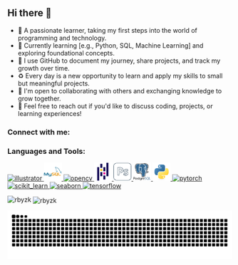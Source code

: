 ## Hi there 👋

- 🎯 A passionate learner, taking my first steps into the world of programming and technology. 
- 🌱 Currently learning [e.g., Python, SQL, Machine Learning] and exploring foundational concepts. 
- 📌 I use GitHub to document my journey, share projects, and track my growth over time. 
- ♻️ Every day is a new opportunity to learn and apply my skills to small but meaningful projects. 
- 🤝 I'm open to collaborating with others and exchanging knowledge to grow together. 
- 💬 Feel free to reach out if you'd like to discuss coding, projects, or learning experiences! 

<h3 align="left">Connect with me:</h3>
<p align="left">
</p>

<h3 align="left">Languages and Tools:</h3>
<p align="left"> <a href="https://www.adobe.com/in/products/illustrator.html" target="_blank" rel="noreferrer"> <img src="https://www.vectorlogo.zone/logos/adobe_illustrator/adobe_illustrator-icon.svg" alt="illustrator" width="40" height="40"/> </a> <a href="https://www.mysql.com/" target="_blank" rel="noreferrer"> <img src="https://raw.githubusercontent.com/devicons/devicon/master/icons/mysql/mysql-original-wordmark.svg" alt="mysql" width="40" height="40"/> </a> <a href="https://opencv.org/" target="_blank" rel="noreferrer"> <img src="https://www.vectorlogo.zone/logos/opencv/opencv-icon.svg" alt="opencv" width="40" height="40"/> </a> <a href="https://pandas.pydata.org/" target="_blank" rel="noreferrer"> <img src="https://raw.githubusercontent.com/devicons/devicon/2ae2a900d2f041da66e950e4d48052658d850630/icons/pandas/pandas-original.svg" alt="pandas" width="40" height="40"/> </a> <a href="https://www.photoshop.com/en" target="_blank" rel="noreferrer"> <img src="https://raw.githubusercontent.com/devicons/devicon/master/icons/photoshop/photoshop-line.svg" alt="photoshop" width="40" height="40"/> </a> <a href="https://www.postgresql.org" target="_blank" rel="noreferrer"> <img src="https://raw.githubusercontent.com/devicons/devicon/master/icons/postgresql/postgresql-original-wordmark.svg" alt="postgresql" width="40" height="40"/> </a> <a href="https://www.python.org" target="_blank" rel="noreferrer"> <img src="https://raw.githubusercontent.com/devicons/devicon/master/icons/python/python-original.svg" alt="python" width="40" height="40"/> </a> <a href="https://pytorch.org/" target="_blank" rel="noreferrer"> <img src="https://www.vectorlogo.zone/logos/pytorch/pytorch-icon.svg" alt="pytorch" width="40" height="40"/> </a> <a href="https://scikit-learn.org/" target="_blank" rel="noreferrer"> <img src="https://upload.wikimedia.org/wikipedia/commons/0/05/Scikit_learn_logo_small.svg" alt="scikit_learn" width="40" height="40"/> </a> <a href="https://seaborn.pydata.org/" target="_blank" rel="noreferrer"> <img src="https://seaborn.pydata.org/_images/logo-mark-lightbg.svg" alt="seaborn" width="40" height="40"/> </a> <a href="https://www.tensorflow.org" target="_blank" rel="noreferrer"> <img src="https://www.vectorlogo.zone/logos/tensorflow/tensorflow-icon.svg" alt="tensorflow" width="40" height="40"/> </a> </p>

<p><img align="left" src="https://github-readme-stats.vercel.app/api/top-langs?username=rbyzk&show_icons=true&locale=en&layout=compact" alt="rbyzk" /></p>

<p>&nbsp;<img align="center" src="https://github-readme-stats.vercel.app/api?username=rbyzk&show_icons=true&locale=en" alt="rbyzk" /></p>


<picture>
   <source media="(prefers-color-scheme: dark)" srcset="https://raw.githubusercontent.com/rbyzk/rbyzk/output/github-snake-dark.svg" />
  <source media="(prefers-color-scheme: light)" srcset="https://raw.githubusercontent.com/rbyzk/rbyzk/output/github-snake.svg" />
  <img alt="github-snake" src="https://raw.githubusercontent.com/rbyzk/rbyzk/output/github-snake.svg" />
</picture>
